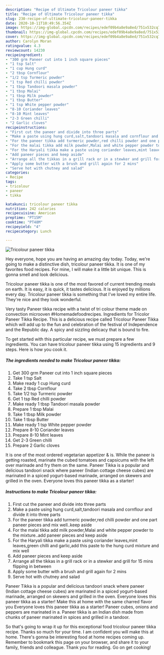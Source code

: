 ```yaml
---
description: "Recipe of Ultimate Tricolour paneer tikka"
title: "Recipe of Ultimate Tricolour paneer tikka"
slug: 230-recipe-of-ultimate-tricolour-paneer-tikka
date: 2020-10-11T10:49:56.354Z
image: https://img-global.cpcdn.com/recipes/edef09b4a8e9a8ed/751x532cq70/tricolour-paneer-tikka-recipe-main-photo.jpg
thumbnail: https://img-global.cpcdn.com/recipes/edef09b4a8e9a8ed/751x532cq70/tricolour-paneer-tikka-recipe-main-photo.jpg
cover: https://img-global.cpcdn.com/recipes/edef09b4a8e9a8ed/751x532cq70/tricolour-paneer-tikka-recipe-main-photo.jpg
author: Carolyn Moran
ratingvalue: 4.3
reviewcount: 14230
recipeingredient:
- "300 grm Paneer cut into 1 inch square pieces"
- "1 tsp Salt"
- "1 cup Hung curd"
- "2 tbsp Cornflour"
- "1/2 tsp Turmeric powder"
- "1 tsp Red chilli powder"
- "1 tbsp Tandoori masala powder"
- "1 tbsp Malai"
- "1 tbsp Milk powder"
- "1 tbsp Butter"
- "1 tsp White pepper powder"
- "8-10 Coriander leaves"
- "8-10 Mint leaves"
- "2-3 Green chilli"
- "2 Garlic cloves"
recipeinstructions:
- "First cut the paneer and divide into three parts"
- "Make a paste using hung curd,salt,tandoori masala and cornflour and divide it into three parts"
- "For the paneer tikka add turmeric powder,red chilli powder and one part paneer pieces and mix well..keep aside"
- "For the malai tikka add milk powder,Malai and white pepper powder to the mixture..add paneer pieces and keep aside"
- "For the Haryali tikka make a paste using coriander leaves,mint leaves,green chilli and garlic,add this paste to the hung curd mixture and mix well"
- "Add paneer pieces and keep aside"
- "Arrange all the tikkas in a grill rack or in a stewker and grill for 15 mins flipping in between"
- "Apply some butter with a brush and grill again for 2 mins"
- "Serve hot with chutney and salad"
categories:
- Recipe
tags:
- tricolour
- paneer
- tikka

katakunci: tricolour paneer tikka 
nutrition: 242 calories
recipecuisine: American
preptime: "PT15M"
cooktime: "PT48M"
recipeyield: "4"
recipecategory: Lunch

---
```



![Tricolour paneer tikka](https://img-global.cpcdn.com/recipes/edef09b4a8e9a8ed/751x532cq70/tricolour-paneer-tikka-recipe-main-photo.jpg)

Hey everyone, hope you are having an amazing day today. Today, we're going to make a distinctive dish, tricolour paneer tikka. It is one of my favorites food recipes. For mine, I will make it a little bit unique. This is gonna smell and look delicious.

Tricolour paneer tikka is one of the most favored of current trending meals on earth. It is easy, it is quick, it tastes delicious. It is enjoyed by millions every day. Tricolour paneer tikka is something that I've loved my entire life. They're nice and they look wonderful.

Very tasty Paneer tikka recipe with a twist of tri colour theme made on convection microoven #Homemadefoodrecipes. Ingredients for Tricolor Paneer Tikka Recipe. This is a delicious recipe called Tricolour Paneer Tikka which will add up to the fun and celebration of the festival of Independence and the Republic day. A spicy and sizzling delicacy that is bound to fire.


To get started with this particular recipe, we must prepare a few ingredients. You can have tricolour paneer tikka using 15 ingredients and 9 steps. Here is how you cook it.

<!--inarticleads1-->

##### The ingredients needed to make Tricolour paneer tikka:

1. Get 300 grm Paneer cut into 1 inch square pieces
1. Take 1 tsp Salt
1. Make ready 1 cup Hung curd
1. Take 2 tbsp Cornflour
1. Take 1/2 tsp Turmeric powder
1. Get 1 tsp Red chilli powder
1. Make ready 1 tbsp Tandoori masala powder
1. Prepare 1 tbsp Malai
1. Take 1 tbsp Milk powder
1. Take 1 tbsp Butter
1. Make ready 1 tsp White pepper powder
1. Prepare 8-10 Coriander leaves
1. Prepare 8-10 Mint leaves
1. Get 2-3 Green chilli
1. Prepare 2 Garlic cloves


It is one of the most ordered vegetarian appetizer &amp; is. While the paneer is getting roasted, marinate the cubed tomatoes and capsicums with the left over marinade and fry them on the same. Paneer Tikka is a popular and delicious tandoori snack where paneer (Indian cottage cheese cubes) are marinated in a spiced yogurt-based marinade, arranged on skewers and grilled in the oven. Everyone loves this paneer tikka as a starter! 

<!--inarticleads2-->

##### Instructions to make Tricolour paneer tikka:

1. First cut the paneer and divide into three parts
1. Make a paste using hung curd,salt,tandoori masala and cornflour and divide it into three parts
1. For the paneer tikka add turmeric powder,red chilli powder and one part paneer pieces and mix well..keep aside
1. For the malai tikka add milk powder,Malai and white pepper powder to the mixture..add paneer pieces and keep aside
1. For the Haryali tikka make a paste using coriander leaves,mint leaves,green chilli and garlic,add this paste to the hung curd mixture and mix well
1. Add paneer pieces and keep aside
1. Arrange all the tikkas in a grill rack or in a stewker and grill for 15 mins flipping in between
1. Apply some butter with a brush and grill again for 2 mins
1. Serve hot with chutney and salad


Paneer Tikka is a popular and delicious tandoori snack where paneer (Indian cottage cheese cubes) are marinated in a spiced yogurt-based marinade, arranged on skewers and grilled in the oven. Everyone loves this paneer tikka as a starter! Make this at home with the same charred flavor you Everyone loves this paneer tikka as a starter! Paneer cubes, onions and peppers are marinated in a. Paneer tikka is an Indian dish made from chunks of paneer marinated in spices and grilled in a tandoor. 

So that's going to wrap it up for this exceptional food tricolour paneer tikka recipe. Thanks so much for your time. I am confident you will make this at home. There's gonna be interesting food at home recipes coming up. Remember to bookmark this page on your browser, and share it to your family, friends and colleague. Thank you for reading. Go on get cooking!
